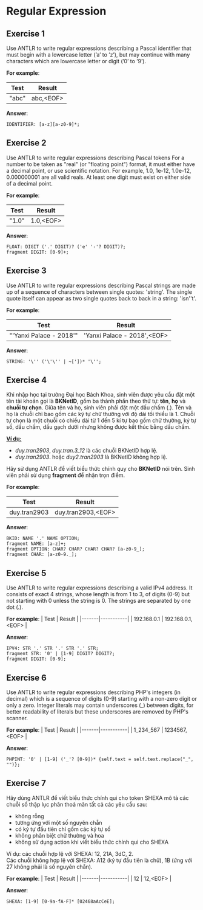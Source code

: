 # Regular Expression

## Exercise 1
Use ANTLR to write regular expressions describing a Pascal identifier that must begin with a lowercase letter (’a’ to ’z’), but may continue with many characters which are lowercase letter or digit (’0’ to ’9’).

**For example**:

| Test  | Result    |
|-------|-----------|
| "abc" | abc,\<EOF> |

**Answer**:
```antlr
IDENTIFIER: [a-z][a-z0-9]*;
```

## Exercise 2
Use ANTLR to write regular expressions describing Pascal tokens For a number to be taken as "real" (or "floating point") format, it must either have a decimal point, or use scientific notation. For example, 1.0, 1e-12, 1.0e-12, 0.000000001 are all valid reals. At least one digit must exist on either side of a decimal point.

**For example**:

| Test  | Result    |
|-------|-----------|
| "1.0" | 1.0,\<EOF> |

**Answer**:
```antlr
FLOAT: DIGIT ('.' DIGIT)? ('e' '-'? DIGIT)?;
fragment DIGIT: [0-9]+;
```

## Exercise 3
Use ANTLR to write regular expressions describing Pascal strings are made up of a sequence of characters between single quotes: 'string'. The single quote itself can appear as two single quotes back to back in a string: 'isn''t'.

**For example**:

| Test  | Result    |
|-------|-----------|
| "'Yanxi Palace - 2018'"| 'Yanxi Palace - 2018',\<EOF> |

**Answer**:
```antlr
STRING: '\'' ('\'\'' | ~['])* '\'';
```

## Exercise 4
Khi nhập học tại trường Đại học Bách Khoa, sinh viên được yêu cầu đặt một tên tài khoản gọi là **BKNetID**, gồm ba thành phần theo thứ tự: **tên**, **họ** và **chuỗi tự chọn**. Giữa tên và họ, sinh viên phải đặt một dấu chấm (.). Tên và họ là chuỗi chỉ bao gồm các ký tự chữ thường với độ dài tối thiểu là 1. Chuỗi tự chọn là một chuỗi có chiều dài từ 1 đến 5 kí tự bao gồm chữ thường, ký tự số, dấu chấm, dấu gạch dưới nhưng không được kết thúc bằng dấu chấm.

**<u>Ví dụ:</u>**
- *duy.tran2903*, *duy.tran.3_12* là các chuỗi BKNetID hợp lệ.
- *duy.tran2903*. hoặc *duy2.tran2903* là BKNetID không hợp lệ.

Hãy sử dụng ANTLR để viết biểu thức chính quy cho **BKNetID** nói trên. Sinh viên phải sử dụng **fragment** để nhận trọn điểm.

**For example**:

| Test  | Result    |
|-------|-----------|
| duy.tran2903 | duy.tran2903,\<EOF> |

**Answer**:
```antlr
BKID: NAME '.' NAME OPTION;
fragment NAME: [a-z]+;
fragment OPTION: CHAR? CHAR? CHAR? CHAR? [a-z0-9_];
fragment CHAR: [a-z0-9._];
```

## Exercise 5
Use ANTLR to write regular expressions describing a valid IPv4 address. It consists of exact 4 strings, whose length is from 1 to 3, of digits (0-9) but not starting with 0 unless the string is 0. The strings are separated by one dot (.).

**For example**:
| Test  | Result    |
|-------|-----------|
| 192.168.0.1 | 192.168.0.1,\<EOF> |

**Answer**:
```antlr
IPV4: STR '.' STR '.' STR '.' STR;
fragment STR: '0' | [1-9] DIGIT? DIGIT?;
fragment DIGIT: [0-9];
```

## Exercise 6
Use ANTLR to write regular expressions describing PHP's integers (in decimal) which is a sequence of digits (0-9) starting with a non-zero digit or only a zero. Integer literals may contain underscores (_) between digits, for better readability of literals but these underscores are removed by PHP's scanner.

**For example**:
| Test  | Result    |
|-------|-----------|
| 1_234_567 | 1234567,\<EOF> |

**Answer**:
```antlr
PHPINT: '0' | [1-9] ('_'? [0-9])* {self.text = self.text.replace("_", "")};
```

## Exercise 7
Hãy dùng ANTLR để viết biểu thức chính qui cho token SHEXA mô tả các chuỗi số thập lục phân thoả mãn tất cả các yêu cầu sau:
- không rỗng
- tương ứng với một số nguyên chẵn
- có ký tự đầu tiên chỉ gồm các ký tự số
- không phân biệt chữ thường và hoa
- không sử dụng action khi viết biểu thức chính qui cho SHEXA

Ví dụ: các chuỗi hợp lệ với SHEXA: 12, 21A, 3dC, 2.  
Các chuỗi không hợp lệ với SHEXA: A12 (ký tự đầu tiên là chữ), 1B (ứng với 27 không phải là số nguyên chẵn).

**For example**:
| Test  | Result    |
|-------|-----------|
| 12    | 12,\<EOF>  |

**Answer**:
```antlr
SHEXA: [1-9] [0-9a-fA-F]* [02468aAcCeE];
```